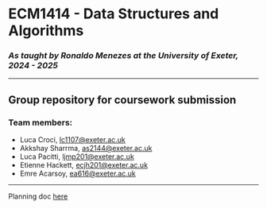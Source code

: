 # ECM1414 - Data Structures and Algorithms
### *As taught by Ronaldo Menezes at the University of Exeter, 2024 - 2025*
---
## Group repository for coursework submission

### Team members:
- Luca Croci, lc1107@exeter.ac.uk
- Akkshay Sharrma, as2144@exeter.ac.uk
- Luca Pacitti, ljmp201@exeter.ac.uk
- Etienne Hackett, ecjh201@exeter.ac.uk
- Emre Acarsoy, ea616@exeter.ac.uk

---

Planning doc [here](https://docs.google.com/document/d/1w2EVh6PWvX_E1wdaU_rfJLCLgPSFd_8Gg-qB1Bz4LDg/edit?usp=sharing)
